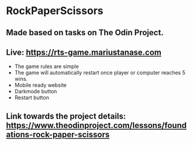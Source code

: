 # RockPaperScissors

## Made based on tasks on The Odin Project.

## Live: https://rts-game.mariustanase.com

- The game rules are simple
- The game will automatically restart once player or computer reaches 5 wins.
- Mobile ready website
- Darkmode button
- Restart button

## Link towards the project details: https://www.theodinproject.com/lessons/foundations-rock-paper-scissors
